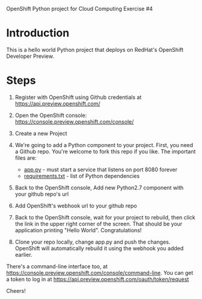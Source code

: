 OpenShift Python project for Cloud Computing Exercise #4

# Introduction

This is a hello world Python project that deploys on RedHat's
OpenShift Developer Preview.

# Steps

1. Register with OpenShift using Github credentials at https://api.preview.openshift.com/

2. Open the OpenShift console: https://console.preview.openshift.com/console/

3. Create a new Project

4. We're going to add a Python component to your project.  First, you
   need a Github repo.  You're welcome to fork this repo if you like.
   The important files are:

	  * [app.py](app.py) - must start a service that listens on port 8080 forever
	  * [requirements.txt](requirements.txt) - list of Python dependencies
	  
5. Back to the OpenShift console, Add new Python2.7 component with
   your github repo's url
	  
6. Add OpenShift's webhook url to your github repo
   
7. Back to the OpenShift console, wait for your project to rebuild,
   then click the link in the upper right corner of the screen.  That
   should be your application printing "Hello World".  Congratulations!
   
8. Clone your repo locally, change app.py and push the changes.
   OpenShift will automatically rebuild it using the webhook you added
   earlier.

There's a command-line interface too, at
https://console.preview.openshift.com/console/command-line.  You can
get a token to log in at
https://api.preview.openshift.com/oauth/token/request

   
Cheers!
